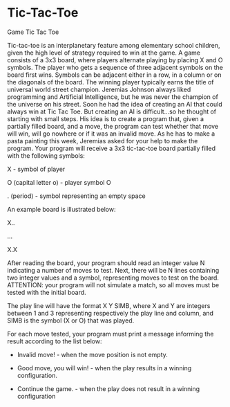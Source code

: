 # Tic-Tac-Toe
Game Tic Tac Toe

Tic-tac-toe is an interplanetary feature among elementary school children, given the high level of strategy required to win at the game. A game consists of a 3x3 board, where players alternate playing by placing X and O symbols. The player who gets a sequence of three adjacent symbols on the board first wins. Symbols can be adjacent either in a row, in a column or on the diagonals of the board. The winning player typically earns the title of universal world street champion.
Jeremias Johnson always liked programming and Artificial Intelligence, but he was never the champion of the universe on his street. Soon he had the idea of ​​creating an AI that could always win at Tic Tac Toe. But creating an AI is difficult...so he thought of starting with small steps. His idea is to create a program that, given a partially filled board, and a move, the program can test whether that move will win, will go nowhere or if it was an invalid move.
As he has to make a pasta painting this week, Jeremias asked for your help to make the program. Your program will receive a 3x3 tic-tac-toe board partially filled with the following symbols:

X - symbol of player

O (capital letter o) - player symbol O

. (period) - symbol representing an empty space

An example board is illustrated below:

X..

...

X.X

After reading the board, your program should read an integer value N indicating a number of moves to test. Next, there will be N lines containing two integer values ​​and a symbol, representing moves to test on the board. ATTENTION: your program will not simulate a match, so all moves must be tested with the initial board.

The play line will have the format X Y SIMB, where X and Y are integers between 1 and 3 representing respectively the play line and column, and SIMB is the symbol (X or O) that was played.

For each move tested, your program must print a message informing the result according to the list below:

- Invalid move! - when the move position is not empty.

- Good move, you will win! - when the play results in a winning configuration.

- Continue the game. - when the play does not result in a winning configuration
